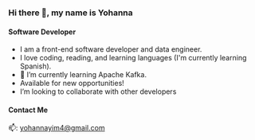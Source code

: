 ### Hi there 👋, my name is Yohanna
#### Software Developer
- I am a front-end software developer and data engineer.
- I love coding, reading, and learning languages (I'm currently learning Spanish).
- 🔭 I’m currently learning Apache Kafka.
- Available for new opportunities!
- I’m looking to collaborate with other developers
#### Contact Me
📫:   yohannayim4@gmail.com 

<!---
yohanna4/yohanna4 is a ✨ special ✨ repository because its `README.md` (this file) appears on your GitHub profile.
You can click the Preview link to take a look at your changes.
--->
